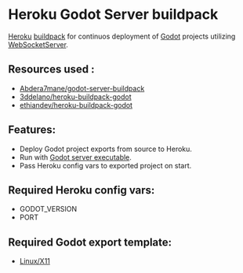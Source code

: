 # Heroku Godot Server buildpack

[Heroku](https://heroku.com) [buildpack](https://devcenter.heroku.com/articles/buildpacks) for continuos deployment of [Godot](https://godotengine.org) projects utilizing [WebSocketServer](https://docs.godotengine.org/en/stable/classes/class_websocketserver.html#class-websocketserver).

## Resources used :
- [Abdera7mane/godot-server-buildpack](https://github.com/Abdera7mane/godot-server-buildpack)
- [3ddelano/heroku-buildpack-godot](https://github.com/3ddelano/heroku-buildpack-godot)
- [ethiandev/heroku-buildpack-godot](https://github.com/lethiandev/heroku-buildpack-godot)

## Features:
- Deploy Godot project exports from source to Heroku.
- Run with [Godot server executable](https://godotengine.org/download/server).
- Pass Heroku config vars to exported project on start.
## Required Heroku config vars:
- GODOT_VERSION
- PORT

## Required Godot export template:
- [Linux/X11](https://docs.godotengine.org/en/stable/tutorials/export/exporting_for_linux.html?highlight=export%20template)
